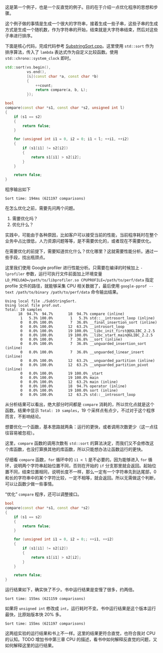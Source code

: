 这是第一个例子，也是一个反直觉的例子。目的在于介绍一点优化程序的思想和步骤。

这个例子做的事情是生成一个很大的字符串，接着生成一些子串，这些子串的生成方式是生成一个随机数，作为字符串的开始，结束就是大字符串结束，然后对这些子串进行排序。

下面是核心代码，完成代码参考 [SubstringSort.cpp](/ArtWritingEfficientPrograms/src/SubstringSort.md)。这里使用 `std::sort` 作为排序算法，传入了 `lambda` 表达式作为自定义比较函数。使用 `std::chrono::system_clock` 即时。
```cpp
std::sort(vs.begin(),
		  vs.end(),
		  [&](const char *a, const char *b)
		  {
			  ++count;
			  return compare(a, b, L);
		  });

bool
compare(const char *s1, const char *s2, unsigned int l)
{
	if (s1 == s2)
	{
		return false;
	}

	for (unsigned int i1 = 0, i2 = 0; i1 < l; ++i1, ++i2)
	{
		if (s1[i1] != s2[i2])
		{
			return s1[i1] > s2[i2];
		}
	}

	return false;
}
```
程序输出如下
```
Sort time: 194ms (621197 comparisons)
```
在怎么优化之前，需要先问两个问题。
1. 需要优化吗？
2. 优化什么？

实践中，可能由于各种原因，比如客户可以接受当前的性能，当前程序耗时在整个业务中占比很低，人力资源问题等等，是不需要优化的，或者现在不需要优化。

在需要优化的前提下，需要知道优化什么？优化哪里？这就需要性能分析。通过一些手段，找出瓶颈点。

这里我们使用 Google profiler 进行性能分析。只需要在编译的时候加上 `-lprofiler` 参数，运行可执行文件前面加上环境变量 `LD_PRELOAD=/path/to/libprofiler.so CPUPROFILE=/path/to/perf/data` 指定 profile 文件的路径，就能够采集 CPU 相关数据了，最后使用 `google-pprof --text /path/to/binary /path/to/perf/data` 命令输出结果。
```
Using local file ./SubStringSort.
Using local file prof.out.
Total: 19 samples
      18  94.7%  94.7%       18  94.7% compare (inline)
       1   5.3% 100.0%        1   5.3% std::__introsort_loop (inline)
       0   0.0% 100.0%        7  36.8% __final_insertion_sort (inline)
       0   0.0% 100.0%       12  63.2% __introsort_loop
       0   0.0% 100.0%       19 100.0% __libc_init_first@@GLIBC_2.2.5
       0   0.0% 100.0%       19 100.0% __libc_start_main@GLIBC_2.2.5
       0   0.0% 100.0%        7  36.8% __sort (inline)
       0   0.0% 100.0%        7  36.8% __unguarded_insertion_sort (inline)
       0   0.0% 100.0%        7  36.8% __unguarded_linear_insert (inline)
       0   0.0% 100.0%       12  63.2% __unguarded_partition (inline)
       0   0.0% 100.0%       12  63.2% __unguarded_partition_pivot (inline)
       0   0.0% 100.0%       19 100.0% _start
       0   0.0% 100.0%       19 100.0% main
       0   0.0% 100.0%       12  63.2% main (inline)
       0   0.0% 100.0%       18  94.7% operator (inline)
       0   0.0% 100.0%       19 100.0% sort (inline)
       0   0.0% 100.0%       12  63.2% std::__introsort_loop
```

从分析结果可以看出，绝大部分时间都是 `compare` 消耗的，所以优化点就是这个函数。结果中显示 `Total: 19 samples`，19 个采样点有点少，不过对于这个程序而言，不影响结论。

想要优化一个函数，基本思路就两条：运行的更快，或者调用次数更少（这一点往往容易被忽视）。

这里，`compare` 函数的调用次数有 `std::sort` 的算法决定，而我们又不会修改这个库函数，也没打算换其他的库函数，所以只能想办法让函数运行的更快。

仔细看 `compare` 函数，`for` 循环中的 `i1 < l` 是不必要的。因为能够进入 `for` 循环，说明两个字符串起始位置不同，否则在开始的 `if` 分支那里就会返回。起始位置不同，结束位置相同，说明长度不一样，那么一定有一个字符串先到达尾部，0 和长的字符串中的某个字符比较，一定不相等，就会返回。所以无需做这个判断，可以让函数少做一些事情。

“优化” `compare` 程序，还可以调整接口。
```cpp
bool
compare(const char *s1, const char *s2)
{
	if (s1 == s2)
	{
		return false;
	}

	for (unsigned int i1 = 0, i2 = 0;; ++i1, ++i2)
	{
		if (s1[i1] != s2[i2])
		{
			return s1[i1] > s2[i2];
		}
	}

	return false;
}
```
运行结果如下，确实快了不少。书中运行结果是变慢了很多，约两倍。
```
Sort time: 155ms (621159 comparisons)
```
如果将 `unsigned int` 修改成 `int`，运行耗时不变。书中运行结果是这个版本运行最快，比原始版本快 20% 多。
```
Sort time: 155ms (621197 comparisons)
```
这两组实验的运行结果和书上不一样。这里的结果更符合直觉，也符合我对 CPU 的认知。TODO 增加书中第三章 CPU 的描述，看书中如何解释反直觉的问题，又如何解释这里的运行结果。
